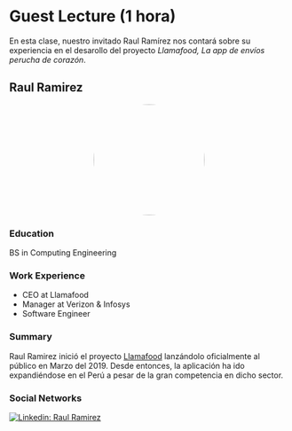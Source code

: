 # Guest Lecture (1 hora)

En esta clase, nuestro invitado Raul Ramírez nos contará sobre su experiencia en el desarollo del proyecto *Llamafood, La app de envíos perucha de corazón*.

## Raul Ramirez

<p align="center"><a href="url"><img src="https://media-exp1.licdn.com/dms/image/C4E03AQEh3xkc-kPUDA/profile-displayphoto-shrink_800_800/0/1582256162728?e=1643846400&v=beta&t=jK9N5vDqXNb-1ws07TfC2ElCG2mHGWZu4xqLWMSiV5c" height="auto" width="200" style="border-radius:50%"></a></p>

### Education

BS in Computing Engineering 

### Work Experience

- CEO at Llamafood
- Manager at Verizon & Infosys
- Software Engineer

### Summary

Raul Ramirez inició el proyecto [Llamafood](https://llamafood.com/home) lanzándolo oficialmente al público en Marzo del 2019. Desde entonces, la aplicación ha ido expandiéndose en el Perú a pesar de la gran competencia en dicho sector.

### Social Networks

[![Linkedin: Raul Ramirez](https://img.shields.io/badge/-Raul-blue?style=flat-square&logo=Linkedin&logoColor=white&link=https://www.linkedin.com/in/raul-ramirez-a6b4a147/)](https://www.linkedin.com/in/raul-ramirez-a6b4a147/)


